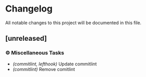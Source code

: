 # Changelog

All notable changes to this project will be documented in this file.

## [unreleased]

### ⚙️ Miscellaneous Tasks

- *(commitlint, lefthook)* Update commitlint
- *(commitlint)* Remove comitlint
